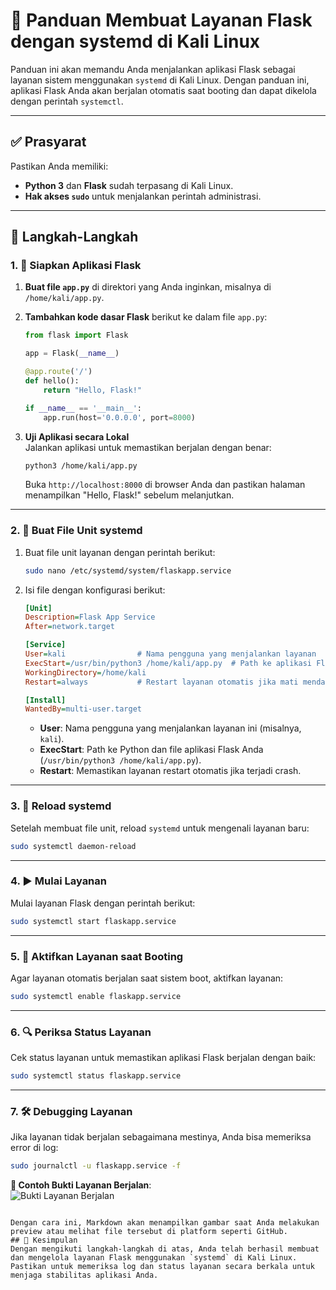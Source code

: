 # 🐍 Panduan Membuat Layanan Flask dengan systemd di Kali Linux

Panduan ini akan memandu Anda menjalankan aplikasi Flask sebagai layanan sistem menggunakan `systemd` di Kali Linux. Dengan panduan ini, aplikasi Flask Anda akan berjalan otomatis saat booting dan dapat dikelola dengan perintah `systemctl`.

---

## ✅ Prasyarat
Pastikan Anda memiliki:
- **Python 3** dan **Flask** sudah terpasang di Kali Linux.
- **Hak akses `sudo`** untuk menjalankan perintah administrasi.

---

## 🚀 Langkah-Langkah

### 1. 📝 Siapkan Aplikasi Flask
1. **Buat file `app.py`** di direktori yang Anda inginkan, misalnya di `/home/kali/app.py`.
2. **Tambahkan kode dasar Flask** berikut ke dalam file `app.py`:

    ```python
    from flask import Flask

    app = Flask(__name__)

    @app.route('/')
    def hello():
        return "Hello, Flask!"

    if __name__ == '__main__':
        app.run(host='0.0.0.0', port=8000)
    ```

3. **Uji Aplikasi secara Lokal**  
   Jalankan aplikasi untuk memastikan berjalan dengan benar:

    ```bash
    python3 /home/kali/app.py
    ```

   Buka `http://localhost:8000` di browser Anda dan pastikan halaman menampilkan "Hello, Flask!" sebelum melanjutkan.

---

### 2. 📄 Buat File Unit systemd
1. Buat file unit layanan dengan perintah berikut:

    ```bash
    sudo nano /etc/systemd/system/flaskapp.service
    ```

2. Isi file dengan konfigurasi berikut:

    ```ini
    [Unit]
    Description=Flask App Service
    After=network.target

    [Service]
    User=kali                # Nama pengguna yang menjalankan layanan
    ExecStart=/usr/bin/python3 /home/kali/app.py  # Path ke aplikasi Flask
    WorkingDirectory=/home/kali
    Restart=always           # Restart layanan otomatis jika mati mendadak

    [Install]
    WantedBy=multi-user.target
    ```

   - **User**: Nama pengguna yang menjalankan layanan ini (misalnya, `kali`).
   - **ExecStart**: Path ke Python dan file aplikasi Flask Anda (`/usr/bin/python3 /home/kali/app.py`).
   - **Restart**: Memastikan layanan restart otomatis jika terjadi crash.

---

### 3. 🔄 Reload systemd
Setelah membuat file unit, reload `systemd` untuk mengenali layanan baru:

   ```bash
   sudo systemctl daemon-reload
   ```

---

### 4. ▶️ Mulai Layanan
Mulai layanan Flask dengan perintah berikut:

   ```bash
   sudo systemctl start flaskapp.service
   ```

---

### 5. 🌟 Aktifkan Layanan saat Booting
Agar layanan otomatis berjalan saat sistem boot, aktifkan layanan:

   ```bash
   sudo systemctl enable flaskapp.service
   ```

---

### 6. 🔍 Periksa Status Layanan
Cek status layanan untuk memastikan aplikasi Flask berjalan dengan baik:

   ```bash
   sudo systemctl status flaskapp.service
   ```

---

### 7. 🛠️ Debugging Layanan
Jika layanan tidak berjalan sebagaimana mestinya, Anda bisa memeriksa error di log:

   ```bash
   sudo journalctl -u flaskapp.service -f
   ```

   **📸 Contoh Bukti Layanan Berjalan**:  
   ![Bukti Layanan Berjalan](daemon/Screenshot/F1G123019-GUSTI-KRISNA-PRANATA)
```

Dengan cara ini, Markdown akan menampilkan gambar saat Anda melakukan preview atau melihat file tersebut di platform seperti GitHub.
## 🎉 Kesimpulan
Dengan mengikuti langkah-langkah di atas, Anda telah berhasil membuat dan mengelola layanan Flask menggunakan `systemd` di Kali Linux. Pastikan untuk memeriksa log dan status layanan secara berkala untuk menjaga stabilitas aplikasi Anda.
```
